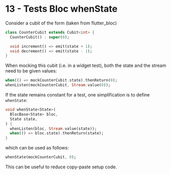 # 13 - Tests Bloc whenState

Consider a cubit of the form (taken from flutter_bloc)

```dart
class CounterCubit extends Cubit<int> {
  CounterCubit() : super(0);

  void increment() => emit(state + 1);
  void decrement() => emit(state - 1);
}
```

When mocking this cubit (i.e. in a widget test), both the state and the stream need to be given values:

```dart
when(() => mockCounterCubit.state).thenReturn(0);
whenListen(mockCounterCubit, Stream.value(0));
```

If the state remains constant for a test, one simplification is to define `whenState`:

```dart
void whenState<State>(
  BlocBase<State> bloc,
  State state,
) {
  whenListen(bloc, Stream.value(state));
  when(() => bloc.state).thenReturn(state);
}
```

which can be used as follows:

```dart
whenState(mockCounterCubit, 0);
```

This can be useful to reduce copy-paste setup code.
